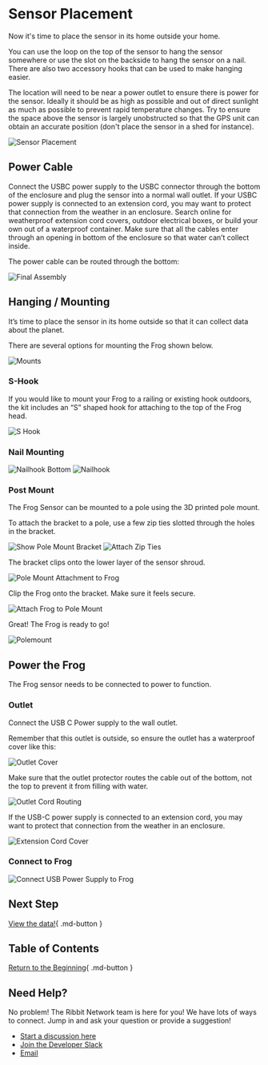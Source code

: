 # Sensor Placement

Now it's time to place the sensor in its home outside your home.

You can use the loop on the top of the sensor to hang the sensor somewhere or use the slot on the backside to hang the sensor on a nail.  There are also two accessory hooks that can be used to make hanging easier.

The location will need to be near a power outlet to ensure there is power for the sensor. Ideally it should be as high as possible and out of direct sunlight as much as possible to prevent rapid temperature changes. Try to ensure the space above the sensor is largely unobstructed so that the GPS unit can obtain an accurate position (don't place the sensor in a shed for instance).

![Sensor Placement](images/s_hook.gif)

## Power Cable

Connect the USBC power supply to the USBC connector through the bottom of the enclosure and plug the sensor into a normal wall outlet. If your USBC power supply is connected to an extension cord, you may want to protect that connection from the weather in an enclosure. Search online for weatherproof extension cord covers, outdoor electrical boxes, or build your own out of a waterproof container. Make sure that all the cables enter through an opening in bottom of the enclosure so that water can’t collect inside.

The power cable can be routed through the bottom:

![Final Assembly](images/final_assembly.jpg)

## Hanging / Mounting

It’s time to place the sensor in its home outside so that it can collect data about the planet.

There are several options for mounting the Frog shown below.

![Mounts](images/mounts.jpg)

### S-Hook

If you would like to mount your Frog to a railing or existing hook outdoors, the kit includes an “S” shaped hook for attaching to the top of the Frog head.

![S Hook](images/s_hook.jpg)

### Nail Mounting

![Nailhook Bottom](images/nailhook_bottom.jpg)
![Nailhook](images/nailhook.jpg)

### Post Mount

The Frog Sensor can be mounted to a pole using the 3D printed pole mount.

To attach the bracket to a pole, use a few zip ties slotted through the holes in the bracket.

![Show Pole Mount Bracket](images/show_pole_mount.gif)
![Attach Zip Ties](images/zip_tie_pole_mount.gif)

The bracket clips onto the lower layer of the sensor shroud.

![Pole Mount Attachment to Frog](images/attach_pole_mount.gif)

Clip the Frog onto the bracket. Make sure it feels secure.

![Attach Frog to Pole Mount](images/attach_frog_to_pole_mount.gif)

Great! The Frog is ready to go!

![Polemount](images/polemount.jpg)

## Power the Frog

The Frog sensor needs to be connected to power to function.

### Outlet

Connect the USB C Power supply to the wall outlet. 

Remember that this outlet is outside, so ensure the outlet has a waterproof cover like this:

![Outlet Cover](images/outlet_cover.png)

Make sure that the outlet protector routes the cable out of the bottom, not the top to prevent it from filling with water.

![Outlet Cord Routing](images/rain_outlet.png)

If the USB-C power supply is connected to an extension cord, you may want to protect that connection from the weather in an enclosure.

![Extension Cord Cover](images/extension_cord_box.png)


### Connect to Frog

![Connect USB Power Supply to Frog](images/connect_power_supply.gif)

## Next Step

[View the data!](../7-done/7-done.md){ .md-button }

## Table of Contents

[Return to the Beginning](../index.md){ .md-button }

## Need Help?

No problem! The Ribbit Network team is here for you! We have lots of ways to connect. Jump in and ask your question or provide a suggestion!

* [Start a discussion here](https://github.com/Ribbit-Network/ribbit-network-frog-sensor/discussions/new)
* [Join the Developer Slack](https://join.slack.com/t/ribbitnetworkgroup/shared_invite/zt-2vxvbo7ld-S36SgfDiev~ZQ2zvp03FOg)
* [Email](mailto:keenan.johnson@gmail.com)
